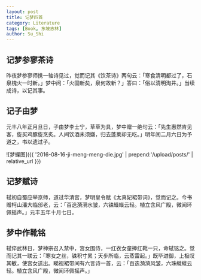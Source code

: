 ```yaml
---
layout: post
title: 记梦四首
category: Literature
tags: [Book, 东坡志林]
author: Su_Shi
---
```


## 记梦参寥茶诗
昨夜梦参寥师携一轴诗见过，觉而记其《饮茶诗》两句云：「寒食清明都过了，石泉槐火一时新。」梦中问：「火固新矣，泉何故新？」答曰：「俗以清明淘井。」当续成诗，以记其事。

## 记子由梦
元丰八年正月旦日，子由梦李士宁，草草为具，梦中赠一绝句云：「先生惠然肯见客，旋买鸡豚旋烹炙。人间饮酒未须嫌，归去蓬莱却无吃。」明年闰二月六日为予道之，书以遗过子。

![梦蝶图]({{ '2016-08-16-ji-meng-meng-die.jpg'  | prepend:'/upload/posts/' | relative_url }})

## 记梦赋诗
轼初自蜀应举京师，道过华清宫，梦明皇令赋《太真妃裙带词》，觉而记之。今书赠柯山潘大临邠老，云：「百迭漪漪水皱，六铢縰縰云轻。植立含风广殿，微闻环佩摇声。」元丰五年十月七日。

## 梦中作靴铭
轼倅武林日，梦神宗召入禁中，宫女围侍，一红衣女童捧红靴一只，命轼铭之。觉而记其一联云：「寒女之丝，铢积寸累；天步所临，云蒸雷起。」既毕进御，上极叹其敏，使宫女送出。睇视裙带间有六言诗一首，云：「百迭漪漪风皱，六珠縰縰云轻。植立含风广殿，微闻环佩摇声。」
